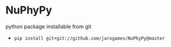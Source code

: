 # NuPhyPy
 python package installable from git

* `pip install git+git://github.com/jarogames/NuPhyPy@master`



